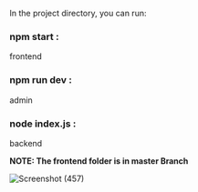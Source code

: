 In the project directory, you can run:  
### **npm start** :
frontend
### **npm run dev**  :
admin
### **node index.js** : 
backend 

**NOTE: The frontend folder is in master Branch**


![Screenshot (457)](https://github.com/dhanashrighagare/E-commerce/assets/77435428/1fda9e6a-2f8e-4585-9b14-d8c9e4976f6c)

